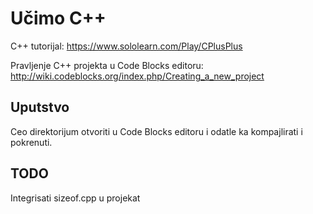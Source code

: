 # Učimo C++

C++ tutorijal:
https://www.sololearn.com/Play/CPlusPlus

Pravljenje C++ projekta u Code Blocks editoru:
http://wiki.codeblocks.org/index.php/Creating_a_new_project

## Uputstvo

Ceo direktorijum otvoriti u Code Blocks editoru i odatle ka kompajlirati i pokrenuti.

## TODO

Integrisati sizeof.cpp u projekat
